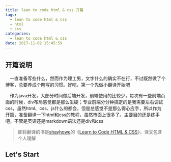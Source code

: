 ```yaml
---
title: lean to code html & css 开篇
tags:
  - lean to code html & css
  - html
  - css
categories:
  - lean to code html & css
date: 2017-11-02 15:45:59
---
```



## 开篇说明
&ensp;&ensp;一直准备写些什么，然而作为理工男，文字什么的确实不在行，不过既然做了个博客，总要养成个瞎写的习惯。好吧，第一个先做小翻译开始吧

&ensp;&ensp;作为java开发，大部分时间做后端开发，前端使用的比较少，每次有一些前端页面的时候，div布局感觉都是那么生硬；专业前端分分钟搞定的是我需要左右调试css，虽然html、css、js什么的都会，但是总感觉不是那么得心应手，所以作为开篇，准备翻译一下html和css的教程，虽然市面上很多了。主要目的还是练手吧，不管是英语还是markdown语法还是div和css

> 即将翻译的书是[shayhowe](https://shayhowe.com/)的《[Learn to Code HTML & CSS](https://learn.shayhowe.com/html-css/)》，译文包含个人理解

## Let's Start